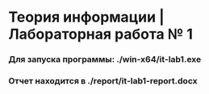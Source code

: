 # Теория информации | Лабораторная работа № 1 

### Для запуска программы: ./win-x64/it-lab1.exe

### Отчет находится в ./report/it-lab1-report.docx

